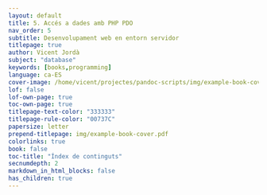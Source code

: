 ```yaml
---
layout: default
title: 5. Accés a dades amb PHP PDO
nav_order: 5
subtitle: Desenvolupament web en entorn servidor
titlepage: true
author: Vicent Jordà
subject: "database"
keywords: [books,programming]
language: ca-ES
cover-image: /home/vicent/projectes/pandoc-scripts/img/example-book-cover.png
lof: false
lof-own-page: true
toc-own-page: true
titlepage-text-color: "333333"
titlepage-rule-color: "00737C"
papersize: letter
prepend-titlepage: img/example-book-cover.pdf
colorlinks: true
book: false
toc-title: "Índex de continguts"
secnumdepth: 2
markdown_in_html_blocks: false
has_children: true
---
```


